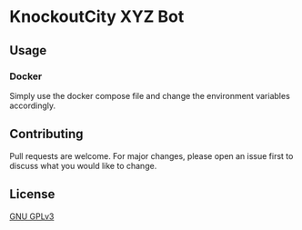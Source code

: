 # KnockoutCity XYZ Bot

## Usage

### Docker

Simply use the docker compose file and change the environment variables accordingly.

## Contributing

Pull requests are welcome. For major changes, please open an issue first to discuss what you would like to change.

## License

[GNU GPLv3](https://github.com/your-username/repo-name/blob/master/LICENSE)
